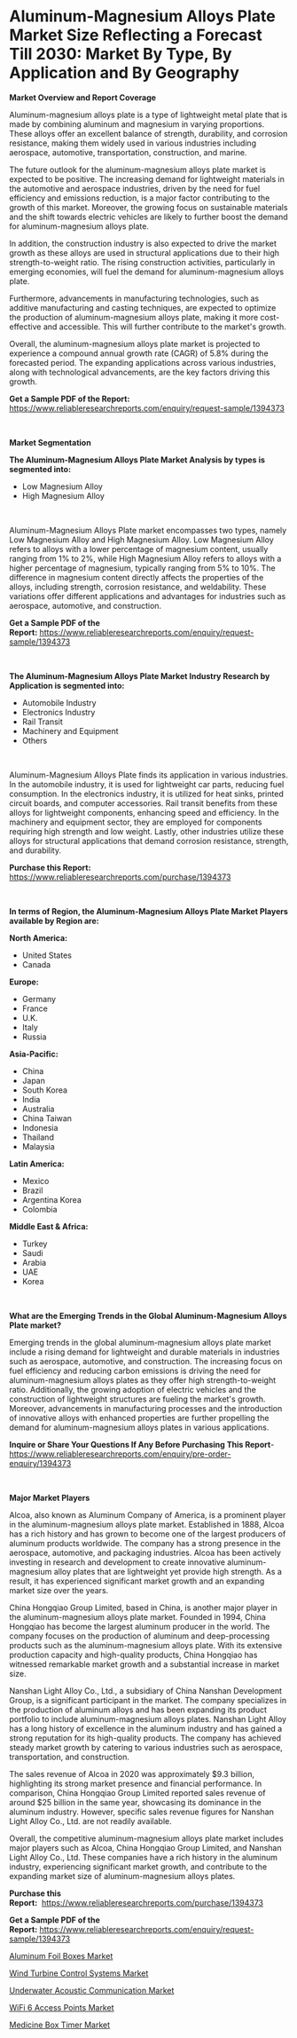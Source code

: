 <p><h1>Aluminum-Magnesium Alloys Plate Market Size Reflecting a Forecast Till 2030: Market By Type, By Application and By Geography</h1></p><p><strong>Market Overview and Report Coverage</strong></p>
<p><p>Aluminum-magnesium alloys plate is a type of lightweight metal plate that is made by combining aluminum and magnesium in varying proportions. These alloys offer an excellent balance of strength, durability, and corrosion resistance, making them widely used in various industries including aerospace, automotive, transportation, construction, and marine.</p><p>The future outlook for the aluminum-magnesium alloys plate market is expected to be positive. The increasing demand for lightweight materials in the automotive and aerospace industries, driven by the need for fuel efficiency and emissions reduction, is a major factor contributing to the growth of this market. Moreover, the growing focus on sustainable materials and the shift towards electric vehicles are likely to further boost the demand for aluminum-magnesium alloys plate.</p><p>In addition, the construction industry is also expected to drive the market growth as these alloys are used in structural applications due to their high strength-to-weight ratio. The rising construction activities, particularly in emerging economies, will fuel the demand for aluminum-magnesium alloys plate.</p><p>Furthermore, advancements in manufacturing technologies, such as additive manufacturing and casting techniques, are expected to optimize the production of aluminum-magnesium alloys plate, making it more cost-effective and accessible. This will further contribute to the market's growth.</p><p>Overall, the aluminum-magnesium alloys plate market is projected to experience a compound annual growth rate (CAGR) of 5.8% during the forecasted period. The expanding applications across various industries, along with technological advancements, are the key factors driving this growth.</p></p>
<p><strong>Get a Sample PDF of the Report:</strong> <a href="https://www.reliableresearchreports.com/enquiry/request-sample/1394373">https://www.reliableresearchreports.com/enquiry/request-sample/1394373</a></p>
<p>&nbsp;</p>
<p><strong>Market Segmentation</strong></p>
<p><strong>The Aluminum-Magnesium Alloys Plate Market Analysis by types is segmented into:</strong></p>
<p><ul><li>Low Magnesium Alloy</li><li>High Magnesium Alloy</li></ul></p>
<p>&nbsp;</p>
<p><p>Aluminum-Magnesium Alloys Plate market encompasses two types, namely Low Magnesium Alloy and High Magnesium Alloy. Low Magnesium Alloy refers to alloys with a lower percentage of magnesium content, usually ranging from 1% to 2%, while High Magnesium Alloy refers to alloys with a higher percentage of magnesium, typically ranging from 5% to 10%. The difference in magnesium content directly affects the properties of the alloys, including strength, corrosion resistance, and weldability. These variations offer different applications and advantages for industries such as aerospace, automotive, and construction.</p></p>
<p><strong>Get a Sample PDF of the Report:</strong>&nbsp;<a href="https://www.reliableresearchreports.com/enquiry/request-sample/1394373">https://www.reliableresearchreports.com/enquiry/request-sample/1394373</a></p>
<p>&nbsp;</p>
<p><strong>The Aluminum-Magnesium Alloys Plate Market Industry Research by Application is segmented into:</strong></p>
<p><ul><li>Automobile Industry</li><li>Electronics Industry</li><li>Rail Transit</li><li>Machinery and Equipment</li><li>Others</li></ul></p>
<p>&nbsp;</p>
<p><p>Aluminum-Magnesium Alloys Plate finds its application in various industries. In the automobile industry, it is used for lightweight car parts, reducing fuel consumption. In the electronics industry, it is utilized for heat sinks, printed circuit boards, and computer accessories. Rail transit benefits from these alloys for lightweight components, enhancing speed and efficiency. In the machinery and equipment sector, they are employed for components requiring high strength and low weight. Lastly, other industries utilize these alloys for structural applications that demand corrosion resistance, strength, and durability.</p></p>
<p><strong>Purchase this Report:</strong>&nbsp; <a href="https://www.reliableresearchreports.com/purchase/1394373">https://www.reliableresearchreports.com/purchase/1394373</a></p>
<p>&nbsp;</p>
<p><strong>In terms of Region, the Aluminum-Magnesium Alloys Plate Market Players available by Region are:</strong></p>
<p>
    <p> <strong> North America: </strong>
        <ul>
            <li>United States</li>
            <li>Canada</li>
        </ul>
        </p> 
    <p> <strong> Europe: </strong>
        <ul>
            <li>Germany</li>
            <li>France</li>
            <li>U.K.</li>
            <li>Italy</li>
            <li>Russia</li>
        </ul>
        </p> 
    <p> <strong> Asia-Pacific: </strong>
        <ul>
            <li>China</li>
            <li>Japan</li>
            <li>South Korea</li>
            <li>India</li>
            <li>Australia</li>
            <li>China Taiwan</li>
            <li>Indonesia</li>
            <li>Thailand</li>
            <li>Malaysia</li>
        </ul>
        </p> 
    <p> <strong> Latin America: </strong>
        <ul>
            <li>Mexico</li>
            <li>Brazil</li>
            <li>Argentina Korea</li>
            <li>Colombia</li>
        </ul>
        </p> 
    <p> <strong> Middle East & Africa: </strong>
        <ul>
            <li>Turkey</li>
            <li>Saudi</li>
            <li>Arabia</li>
            <li>UAE</li>
            <li>Korea</li>
        </ul>
    </p>
    </p>
<p>&nbsp;</p>
<p><strong>What are the Emerging Trends in the Global Aluminum-Magnesium Alloys Plate market?</strong></p>
<p><p>Emerging trends in the global aluminum-magnesium alloys plate market include a rising demand for lightweight and durable materials in industries such as aerospace, automotive, and construction. The increasing focus on fuel efficiency and reducing carbon emissions is driving the need for aluminum-magnesium alloys plates as they offer high strength-to-weight ratio. Additionally, the growing adoption of electric vehicles and the construction of lightweight structures are fueling the market's growth. Moreover, advancements in manufacturing processes and the introduction of innovative alloys with enhanced properties are further propelling the demand for aluminum-magnesium alloys plates in various applications.</p></p>
<p><strong>Inquire or Share Your Questions If Any Before Purchasing This Report</strong>- <a href="https://www.reliableresearchreports.com/enquiry/pre-order-enquiry/1394373">https://www.reliableresearchreports.com/enquiry/pre-order-enquiry/1394373</a></p>
<p>&nbsp;</p>
<p><strong>Major Market Players</strong></p>
<p><p>Alcoa, also known as Aluminum Company of America, is a prominent player in the aluminum-magnesium alloys plate market. Established in 1888, Alcoa has a rich history and has grown to become one of the largest producers of aluminum products worldwide. The company has a strong presence in the aerospace, automotive, and packaging industries. Alcoa has been actively investing in research and development to create innovative aluminum-magnesium alloy plates that are lightweight yet provide high strength. As a result, it has experienced significant market growth and an expanding market size over the years.</p><p>China Hongqiao Group Limited, based in China, is another major player in the aluminum-magnesium alloys plate market. Founded in 1994, China Hongqiao has become the largest aluminum producer in the world. The company focuses on the production of aluminum and deep-processing products such as the aluminum-magnesium alloys plate. With its extensive production capacity and high-quality products, China Hongqiao has witnessed remarkable market growth and a substantial increase in market size.</p><p>Nanshan Light Alloy Co., Ltd., a subsidiary of China Nanshan Development Group, is a significant participant in the market. The company specializes in the production of aluminum alloys and has been expanding its product portfolio to include aluminum-magnesium alloys plates. Nanshan Light Alloy has a long history of excellence in the aluminum industry and has gained a strong reputation for its high-quality products. The company has achieved steady market growth by catering to various industries such as aerospace, transportation, and construction.</p><p>The sales revenue of Alcoa in 2020 was approximately $9.3 billion, highlighting its strong market presence and financial performance. In comparison, China Hongqiao Group Limited reported sales revenue of around $25 billion in the same year, showcasing its dominance in the aluminum industry. However, specific sales revenue figures for Nanshan Light Alloy Co., Ltd. are not readily available.</p><p>Overall, the competitive aluminum-magnesium alloys plate market includes major players such as Alcoa, China Hongqiao Group Limited, and Nanshan Light Alloy Co., Ltd. These companies have a rich history in the aluminum industry, experiencing significant market growth, and contribute to the expanding market size of aluminum-magnesium alloys plates.</p></p>
<p><strong>Purchase this Report:</strong>&nbsp;&nbsp;<a href="https://www.reliableresearchreports.com/purchase/1394373">https://www.reliableresearchreports.com/purchase/1394373</a></p>
<p></p>
<p><strong>Get a Sample PDF of the Report:</strong>&nbsp;<a href="https://www.reliableresearchreports.com/enquiry/request-sample/1394373">https://www.reliableresearchreports.com/enquiry/request-sample/1394373</a></p>
<p><p><a href="https://medium.com/@othamcclure/aluminum-foil-boxes-market-size-growth-forecast-2023-2030-59969c4bc2f2">Aluminum Foil Boxes Market</a></p><p><a href="https://www.linkedin.com/pulse/wind-turbine-control-systems-market-challenges-opportunities-rgyue/">Wind Turbine Control Systems Market</a></p><p><a href="https://www.linkedin.com/pulse/underwater-acoustic-communication-market-size-share-p9cpe/">Underwater Acoustic Communication Market</a></p><p><a href="https://www.linkedin.com/pulse/wifi-6-access-points-market-challenges-opportunities-zaode/">WiFi 6 Access Points Market</a></p><p><a href="https://medium.com/@winonaboehm2023/medicine-box-timer-market-size-growth-forecast-2023-2030-dec47c62c956">Medicine Box Timer Market</a></p></p>